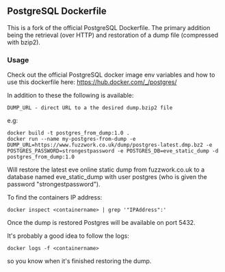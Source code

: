 ## PostgreSQL Dockerfile

This is a fork of the official PostgreSQL Dockerfile. The primary addition being the retrieval (over HTTP) and restoration of a dump file (compressed with bzip2).

### Usage
Check out the official PostgreSQL docker image env variables and how to use this dockerfile here: https://hub.docker.com/_/postgres/

In addition to these the following is available:
```
DUMP_URL - direct URL to a the desired dump.bzip2 file
```

e.g:
```
docker build -t postgres_from_dump:1.0 .
docker run --name my-postgres-from-dump -e DUMP_URL=https://www.fuzzwork.co.uk/dump/postgres-latest.dmp.bz2 -e POSTGRES_PASSWORD=strongestpassword -e POSTGRES_DB=eve_static_dump -d postgres_from_dump:1.0
```
Will restore the latest eve online static dump from fuzzwork.co.uk to a database named eve_static_dump with user postgres (who is given the password "strongestpassword").

To find the containers IP address:
```
docker inspect <containername> | grep '"IPAddress":'
```

Once the dump is restored Postgres will be available on port 5432.

It's probably a good idea to follow the logs:
```
docker logs -f <containername> 
```
so you know when it's finished restoring the dump.
